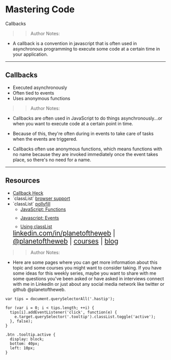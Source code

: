 
<!-- .slide: data-state="title" -->

# Mastering Code
Callbacks

>> Author Notes:
- A callback is a convention in javascript that is often used in asynchronous programming to execute some code at a certain time in your application.

---

## Callbacks

<ul>
  <li class="fragment">Executed asynchronously</li>
  <li class="fragment">Often tied to events</li>
  <li class="fragment">Uses anonymous functions</li>
</ul>

>> Author Notes:
- Callbacks are often used in JavaScript to do things asynchronously...or when you want to execute code at a certain point in time.

- Because of this, they're often during in events to take care of tasks when the events are triggered.

- Callbacks often use anonymous functions, which means functions with no name because they are invoked immediately once the event takes place, so there's no need for a name.

---

## Resources
<ul>
  <li><a href="http://callbackhell.com/">Callback Heck</a></li>
  <li>`classList` <a href="http://caniuse.com/#search=classList"> browser support</a></li>
  <li>`classList` <a href="http://callbackhell.com/"> pollyfill</a></li>
  <li style="list-style: none;">
    <ul>
      <li style="margin-bottom: 10px"><a href="https://www.linkedin.com/learning/javascript-functions">JavaScript: Functions</a></li>
      <li style="margin-bottom: 10px"><a href="https://www.linkedin.com/learning/javascript-events?u=104">Javascript: Events</a></li>
      <li><a href="https://www.lynda.com/HTML-tutorials/Controlling-classes-HTML5-classList/122462/137633-4.html">Using classList</a></li>
    </ul>
  </li>
  <li style="list-style: none; font-size: 1.3rem;"><a href="hhttps://www.linkedin.com/in/planetoftheweb">linkedin.com/in/planetoftheweb</a> | <a href="https://www.twitter.com/planetoftheweb">@planetoftheweb</a> | <a href="https://www.linkedin.com/learning/instructors/ray-villalobos">courses</a> | <a href="https://raybo.org">blog</a></li>
</ul>


>> Author Notes:
- Here are some pages where you can get more information about this topic and some courses you might want to consider taking. If you have some ideas for this weekly series, maybe you want to share with me some questions you've been asked or have asked in interviews connect with me in LinkedIn or just about any social media network like twitter or github @planetoftheweb.

```
var tips = document.querySelectorAll('.hastip');

for (var i = 0; i < tips.length; ++i) {
  tips[i].addEventListener('click', function(e) {
    e.target.querySelector('.tooltip').classList.toggle('active');
  }, false);
}
```

```
.btn .tooltip.active {
  display: block;
  bottom: 40px;
  left: 10px;
}
```
